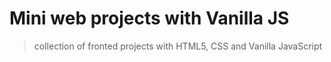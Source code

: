 # Mini web projects with Vanilla JS

>  collection of fronted projects with HTML5, CSS and Vanilla JavaScript

 